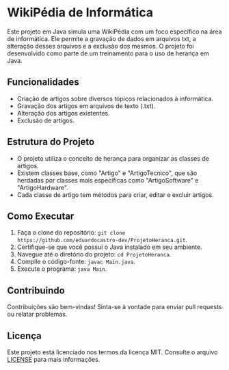 # WikiPédia de Informática

Este projeto em Java simula uma WikiPédia com um foco específico na área de informática. Ele permite a gravação de dados em arquivos txt, a alteração desses arquivos e a exclusão dos mesmos. O projeto foi desenvolvido como parte de um treinamento para o uso de herança em Java.

## Funcionalidades

- Criação de artigos sobre diversos tópicos relacionados à informática.
- Gravação dos artigos em arquivos de texto (.txt).
- Alteração dos artigos existentes.
- Exclusão de artigos.

## Estrutura do Projeto

- O projeto utiliza o conceito de herança para organizar as classes de artigos.
- Existem classes base, como "Artigo" e "ArtigoTecnico", que são herdadas por classes mais específicas como "ArtigoSoftware" e "ArtigoHardware".
- Cada classe de artigo tem métodos para criar, editar e excluir artigos.

## Como Executar

1. Faça o clone do repositório: `git clone https://github.com/eduardocastro-dev/ProjetoHeranca.git`.
2. Certifique-se que você possui o Java instalado em seu ambiente.
3. Navegue até o diretório do projeto: `cd ProjetoHeranca`.
4. Compile o código-fonte: `javac Main.java`.
5. Execute o programa: `java Main`.

## Contribuindo

Contribuições são bem-vindas! Sinta-se à vontade para enviar pull requests ou relatar problemas.

## Licença

Este projeto está licenciado nos termos da licença MIT. Consulte o arquivo [LICENSE](LICENSE) para mais informações.

